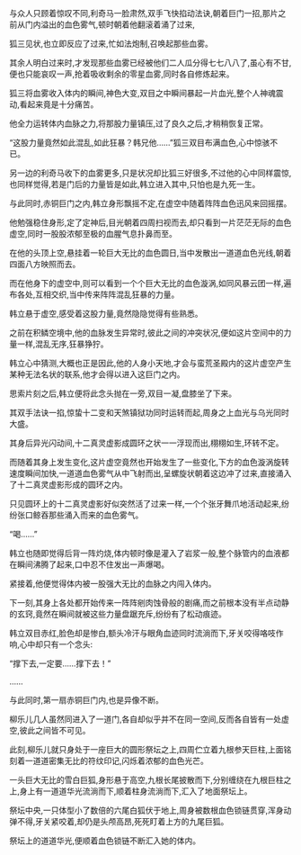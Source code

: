 
与众人只顾着惊叹不同,利奇马一脸肃然,双手飞快掐动法诀,朝着巨门一招,那片之前从门内溢出的血色雾气,顿时朝着他翻滚着涌了过来,

狐三见状,也立即反应了过来,忙如法炮制,召唤起那些血雾。

其余人明白过来时,才发现那些血雾已经被他们二人瓜分得七七八八了,虽心有不甘,便也只能哀叹一声,抢着吸收剩余的零星血雾,同时各自修炼起来。

狐三将血雾收入体内的瞬间,神色大变,双目之中瞬间暴起一片血光,整个人神魂震动,看起来竟是十分痛苦。

他全力运转体内血脉之力,将那股力量镇压,过了良久之后,才稍稍恢复正常。

“这股力量竟然如此混乱,如此狂暴？韩兄他……”狐三双目布满血色,心中惊骇不已。

另一边的利奇马收下的血雾更多,只是状况却比狐三好很多,不过他的心中同样震惊,也同样觉得,若是门后的力量皆是如此,韩立进入其中,只怕也是九死一生。

与此同时,赤铜巨门之内,韩立身形飘摇不定,在虚空中随着阵阵血色迅风来回摇摆。

他勉强稳住身形,定了定神后,目光朝着四周扫视而去,却只看到一片茫茫无际的血色虚空,同时一股股浓郁至极的血腥气息扑鼻而至。

在他的头顶上空,悬挂着一轮巨大无比的血色圆日,当中发散出一道道血色光线,朝着四面八方映照而去。

而在他身下的虚空中,则可以看到一个个巨大无比的血色漩涡,如同风暴云团一样,遍布各处,互相交织,当中传来阵阵混乱狂暴的力量。

韩立悬于虚空,感受着这股力量,竟然隐隐觉得有些熟悉。

之前在积鳞空境中,他的血脉发生异常时,彼此之间的冲突状况,便如这片空间中的力量一样,混乱无序,狂暴狰狞。

韩立心中猜测,大概也正是因此,他的人身小天地,才会与蛮荒圣殿内的这片虚空产生某种无法名状的联系,他才会得以进入这巨门之内。

思索片刻之后,韩立便将此念头抛在一旁,双目一凝,盘膝坐了下来。

其双手法诀一掐,惊蛰十二变和天煞镇狱功同时运转而起,周身之上血光与乌光同时大盛。

其身后异光闪动间,十二真灵虚影成圆环之状一一浮现而出,栩栩如生,环转不定。

而随着其身上发生变化,这片虚空竟然也开始发生了一些变化,下方的血色漩涡旋转速度瞬间加快,一道道血色雾气从中飞射而出,呈螺旋状朝着这边冲了过来,直接涌入了十二真灵虚影形成的圆环之内。

只见圆环上的十二真灵虚影好似突然活了过来一样,一个个张牙舞爪地活动起来,纷纷张口鲸吞那些涌入而来的血色雾气。

“喝……”

韩立也随即觉得后背一阵灼烧,体内顿时像是灌入了岩浆一般,整个脉管内的血液都在瞬间沸腾了起来,口中忍不住发出一声爆喝。

紧接着,他便觉得体内被一股强大无比的血脉之内闯入体内。

下一刻,其身上各处都开始传来一阵阵剜肉蚀骨般的剧痛,而之前根本没有半点动静的玄窍,竟然在瞬间就被这些力量盘踞充斥,纷纷有了松动痕迹。

韩立双目赤红,脸色却是惨白,额头冷汗与眼角血迹同时流淌而下,牙关咬得咯吱作响,心中却只有一个念头:

“撑下去,一定要……撑下去！”

……

与此同时,第一扇赤铜巨门内,也是异像不断。

柳乐儿几人虽然同进入了一道门,各自却似乎并不在同一空间,反而各自皆有一处虚空,彼此之间皆不可见。

此刻,柳乐儿就只身处于一座巨大的圆形祭坛之上,四周伫立着九根参天巨柱,上面铭刻着一道道密集无比的符纹印记,闪烁着浓郁的血色光芒。

一头巨大无比的雪白巨狐,身形悬于高空,九根长尾披散而下,分别缠绕在九根巨柱之上,身上有一道道华光流淌而下,顺着柱身流淌而下,汇入了地面祭坛上。

祭坛中央,一只体型小了数倍的六尾白狐伏于地上,周身被数根血色锁链贯穿,浑身动弹不得,牙关紧咬着,却仍是头颅高昂,死死盯着上方的九尾巨狐。

祭坛上的道道华光,便顺着血色锁链不断汇入她的体内。